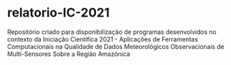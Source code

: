 # relatorio-IC-2021
Repositório criado para disponibilização de programas desenvolvidos no contexto da Iniciação Científica 2021 - Aplicações de Ferramentas Computacionais na Qualidade de Dados Meteorológicos Observacionais de Multi-Sensores Sobre a Região Amazônica
